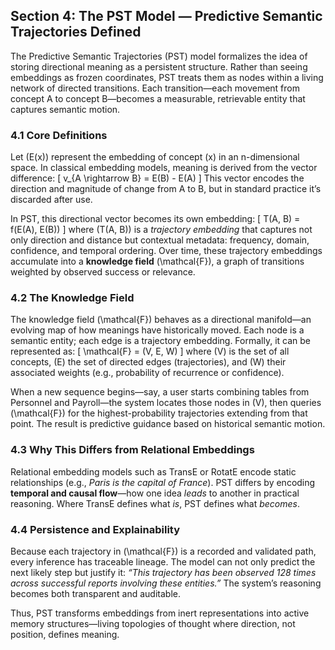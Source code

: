 ## Section 4: The PST Model — Predictive Semantic Trajectories Defined

The Predictive Semantic Trajectories (PST) model formalizes the idea of storing directional meaning as a persistent structure. Rather than seeing embeddings as frozen coordinates, PST treats them as nodes within a living network of directed transitions. Each transition—each movement from concept A to concept B—becomes a measurable, retrievable entity that captures semantic motion.

### 4.1 Core Definitions

Let \(E(x)\) represent the embedding of concept \(x\) in an n-dimensional space. In classical embedding models, meaning is derived from the vector difference:
\[ v_{A \rightarrow B} = E(B) - E(A) \]
This vector encodes the direction and magnitude of change from A to B, but in standard practice it’s discarded after use.

In PST, this directional vector becomes its own embedding:
\[ T(A, B) = f(E(A), E(B)) \]
where \(T(A, B)\) is a *trajectory embedding* that captures not only direction and distance but contextual metadata: frequency, domain, confidence, and temporal ordering. Over time, these trajectory embeddings accumulate into a **knowledge field** \(\mathcal{F}\), a graph of transitions weighted by observed success or relevance.

### 4.2 The Knowledge Field

The knowledge field \(\mathcal{F}\) behaves as a directional manifold—an evolving map of how meanings have historically moved. Each node is a semantic entity; each edge is a trajectory embedding. Formally, it can be represented as:
\[ \mathcal{F} = (V, E, W) \]
where \(V\) is the set of all concepts, \(E\) the set of directed edges (trajectories), and \(W\) their associated weights (e.g., probability of recurrence or confidence).

When a new sequence begins—say, a user starts combining tables from Personnel and Payroll—the system locates those nodes in \(V\), then queries \(\mathcal{F}\) for the highest-probability trajectories extending from that point. The result is predictive guidance based on historical semantic motion.

### 4.3 Why This Differs from Relational Embeddings

Relational embedding models such as TransE or RotatE encode static relationships (e.g., *Paris is the capital of France*). PST differs by encoding **temporal and causal flow**—how one idea *leads* to another in practical reasoning. Where TransE defines what *is*, PST defines what *becomes*.

### 4.4 Persistence and Explainability

Because each trajectory in \(\mathcal{F}\) is a recorded and validated path, every inference has traceable lineage. The model can not only predict the next likely step but justify it: *“This trajectory has been observed 128 times across successful reports involving these entities.”* The system’s reasoning becomes both transparent and auditable.

Thus, PST transforms embeddings from inert representations into active memory structures—living topologies of thought where direction, not position, defines meaning.